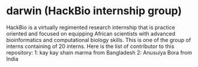 # darwin (HackBio internship group)
HackBio is a virtually regimented research internship that is practice oriented and focused on equipping African scientists with advanced bioinformatics and computational biology skills.
This is one of the group of interns containing of 20 interns.
Here is the list of contributor to this repository:
1: kay kay shain marma from Bangladesh
2: Anusuiya Bora from India
